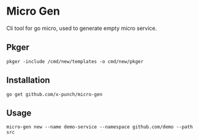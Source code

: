 # Micro Gen
Cli tool for go micro, used to generate empty micro service.

## Pkger
```
pkger -include /cmd/new/templates -o cmd/new/pkger
```

## Installation
```
go get github.com/x-punch/micro-gen
```

## Usage
```
micro-gen new --name demo-service --namespace github.com/demo --path src
```